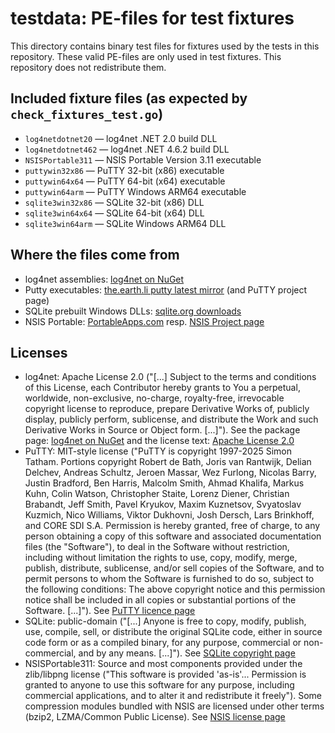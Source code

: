 # testdata: PE-files for test fixtures

This directory contains binary test files for fixtures used by the tests in this repository. These valid PE-files are only used in test fixtures. This repository does not redistribute them.

## Included fixture files (as expected by `check_fixtures_test.go`)

- `log4netdotnet20` — log4net .NET 2.0 build DLL
- `log4netdotnet462` — log4net .NET 4.6.2 build DLL
- `NSISPortable311` — NSIS Portable Version 3.11 executable
- `puttywin32x86` — PuTTY 32-bit (x86) executable
- `puttywin64x64` — PuTTY 64-bit (x64) executable
- `puttywin64arm` — PuTTY Windows ARM64 executable
- `sqlite3win32x86` — SQLite 32-bit (x86) DLL
- `sqlite3win64x64` — SQLite 64-bit (x64) DLL
- `sqlite3win64arm` — SQLite Windows ARM64 DLL

## Where the files come from

- log4net assemblies: [log4net on NuGet](https://www.nuget.org/packages/log4net/)
- Putty executables: [the.earth.li putty latest mirror](https://the.earth.li/~sgtatham/putty/latest/) (and PuTTY project page)
- SQLite prebuilt Windows DLLs: [sqlite.org downloads](https://www.sqlite.org/download.html)
- NSIS Portable: [PortableApps.com](https://portableapps.com/apps/development/nsis_portable) resp. [NSIS Project page](https://nsis.sourceforge.io/Main_Page)

## Licenses

- log4net: Apache License 2.0 ("[...] Subject to the terms and conditions of this License, each Contributor hereby grants to You a perpetual, worldwide, non-exclusive, no-charge, royalty-free, irrevocable copyright license to reproduce, prepare Derivative Works of, publicly display, publicly perform, sublicense, and distribute the Work and such Derivative Works in Source or Object form. [...]"). See the package page: [log4net on NuGet](https://www.nuget.org/packages/log4net/) and the license text: [Apache License 2.0](https://licenses.nuget.org/Apache-2.0)
- PuTTY: MIT-style license ("PuTTY is copyright 1997-2025 Simon Tatham. Portions copyright Robert de Bath, Joris van Rantwijk, Delian Delchev, Andreas Schultz, Jeroen Massar, Wez Furlong, Nicolas Barry, Justin Bradford, Ben Harris, Malcolm Smith, Ahmad Khalifa, Markus Kuhn, Colin Watson, Christopher Staite, Lorenz Diener, Christian Brabandt, Jeff Smith, Pavel Kryukov, Maxim Kuznetsov, Svyatoslav Kuzmich, Nico Williams, Viktor Dukhovni, Josh Dersch, Lars Brinkhoff, and CORE SDI S.A. Permission is hereby granted, free of charge, to any person obtaining a copy of this software and associated documentation files (the "Software"), to deal in the Software without restriction, including without limitation the rights to use, copy, modify, merge, publish, distribute, sublicense, and/or sell copies of the Software, and to permit persons to whom the Software is furnished to do so, subject to the following conditions: The above copyright notice and this permission notice shall be included in all copies or substantial portions of the Software. [...]"). See [PuTTY licence page](https://www.chiark.greenend.org.uk/~sgtatham/putty/licence.html)
- SQLite: public-domain ("[...] Anyone is free to copy, modify, publish, use, compile, sell, or distribute the original SQLite code, either in source code form or as a compiled binary, for any purpose, commercial or non-commercial, and by any means. [...]"). See [SQLite copyright page](https://www.sqlite.org/copyright.html)
- NSISPortable311: Source and most components provided under the zlib/libpng license ("This software is provided 'as-is'... Permission is granted to anyone to use this software for any purpose, including commercial applications, and to alter it and redistribute it freely"). Some compression modules bundled with NSIS are licensed under other terms (bzip2, LZMA/Common Public License). See [NSIS license page](https://nsis.sourceforge.io/License)
